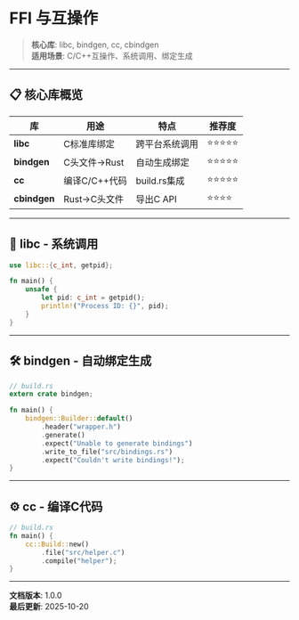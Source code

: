 # FFI 与互操作

> **核心库**: libc, bindgen, cc, cbindgen  
> **适用场景**: C/C++互操作、系统调用、绑定生成

---

## 📋 核心库概览

| 库 | 用途 | 特点 | 推荐度 |
|-----|------|------|--------|
| **libc** | C标准库绑定 | 跨平台系统调用 | ⭐⭐⭐⭐⭐ |
| **bindgen** | C头文件→Rust | 自动生成绑定 | ⭐⭐⭐⭐⭐ |
| **cc** | 编译C/C++代码 | build.rs集成 | ⭐⭐⭐⭐⭐ |
| **cbindgen** | Rust→C头文件 | 导出C API | ⭐⭐⭐⭐ |

---

## 🔗 libc - 系统调用

```rust
use libc::{c_int, getpid};

fn main() {
    unsafe {
        let pid: c_int = getpid();
        println!("Process ID: {}", pid);
    }
}
```

---

## 🛠️ bindgen - 自动绑定生成

```rust
// build.rs
extern crate bindgen;

fn main() {
    bindgen::Builder::default()
        .header("wrapper.h")
        .generate()
        .expect("Unable to generate bindings")
        .write_to_file("src/bindings.rs")
        .expect("Couldn't write bindings!");
}
```

---

## ⚙️ cc - 编译C代码

```rust
// build.rs
fn main() {
    cc::Build::new()
        .file("src/helper.c")
        .compile("helper");
}
```

---

**文档版本**: 1.0.0  
**最后更新**: 2025-10-20

